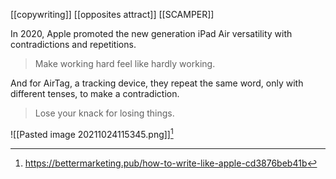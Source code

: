 [[copywriting]]
[[opposites attract]]
[[SCAMPER]]

In 2020, Apple promoted the new generation iPad Air versatility with contradictions and repetitions.

> Make working hard feel like hardly working.

And for AirTag, a tracking device, they repeat the same word, only with different tenses, to make a contradiction.

> Lose your knack for losing things.

![[Pasted image 20211024115345.png]][^1]
[^1]: https://bettermarketing.pub/how-to-write-like-apple-cd3876beb41b